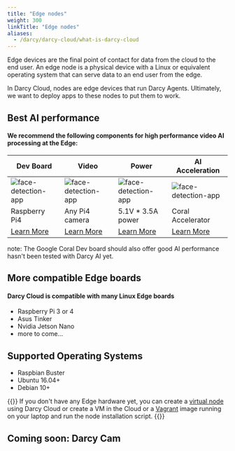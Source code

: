 ```yaml
---
title: "Edge nodes"
weight: 300
linkTitle: "Edge nodes"
aliases:
  - /darcy/darcy-cloud/what-is-darcy-cloud
---
```


Edge devices are the final point of contact for data from the
cloud to the end user. An edge node is a physical device with a Linux or equivalent operating system
that can serve data to an end user from the edge.

In Darcy Cloud, nodes are edge devices that run Darcy Agents. Ultimately, we want to deploy
apps to these nodes to put them to work.

## Best AI performance
#### We recommend the following components for high performance video AI processing at the Edge:

| Dev Board | Video | Power | AI Acceleration |
|------|------|------|----|
|![face-detection-app](/images/boards/pi4-silo.jpg) | ![face-detection-app](/images/boards/picam-silo.jpg) |![face-detection-app](/images/boards/power-silo.jpg) |![face-detection-app](/images/boards/coral-silo.jpg)|
| Raspberry Pi4 | Any Pi4 camera | 5.1V * 3.5A power | Coral Accelerator|
| [Learn More](https://www.raspberrypi.com/products/raspberry-pi-4-model-b/)  | [Learn More](https://www.amazon.com/gp/product/B07SN8GYGD)  | [Learn More](https://www.amazon.com/CanaKit-Raspberry-Power-Supply-USB-C/dp/B07TYQRXTK/ref=sr_1_3?crid=2BGU12U80RGNV&keywords=canakit+power+supply&qid=1655761341&sprefix=cana+kit+power+supply%2Caps%2C125&sr=8-3)  | [Learn More](https://coral.ai/products/accelerator/)  

note: The Google Coral Dev board should also offer good AI performance hasn't been tested with Darcy AI yet.


## More compatible Edge boards
#### Darcy Cloud is compatible with many Linux Edge boards 

* Raspberry Pi 3 or 4
* Asus Tinker
* Nvidia Jetson Nano
* more to come…

## Supported Operating Systems

* Raspbian Buster
* Ubuntu 16.04+
* Debian 10+

{{<alert style="info">}}
  If you don't have any Edge hardware yet, you can create a [virtual node](/docs/cloud/virtual-node.md) using Darcy Cloud or create a VM in the Cloud or a [Vagrant](https://www.vagrantup.com) image running on your laptop and run
  the node installation script.
{{</alert>}}

## Coming soon: Darcy Cam
